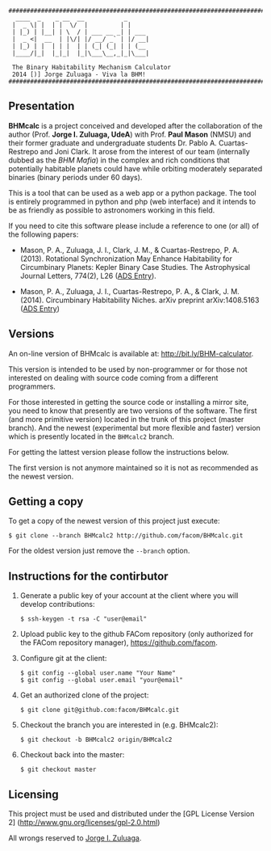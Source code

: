 ```
################################################################################
  ____  _    _ __  __           _      
 |  _ \| |  | |  \/  |         | |     
 | |_) | |__| | \  / | ___ __ _| | ___ 
 |  _ <|  __  | |\/| |/ __/ _` | |/ __|
 | |_) | |  | | |  | | (_| (_| | | (__ 
 |____/|_|  |_|_|  |_|\___\__,_|_|\___|

 The Binary Habitability Mechanism Calculator
 2014 [)] Jorge Zuluaga - Viva la BHM!
################################################################################
```

Presentation
------------

**BHMcalc** is a project conceived and developed after the
collaboration of the author (Prof. **Jorge I. Zuluaga, UdeA**) with
Prof. **Paul Mason** (NMSU) and their former graduate and
undergraduate students Dr. Pablo A. Cuartas-Restrepo and Joni Clark.
It arose from the interest of our team (internally dubbed as the *BHM
Mafia*) in the complex and rich conditions that potentially habitable
planets could have while orbiting moderately separated binaries
(binary periods under 60 days).

This is a tool that can be used as a web app or a python package.  The
tool is entirely programmed in python and php (web interface) and it
intends to be as friendly as possible to astronomers working in this
field.

If you need to cite this software please include a reference to one
(or all) of the following papers:

- Mason, P. A., Zuluaga, J. I., Clark, J. M., & Cuartas-Restrepo,
  P. A. (2013). Rotational Synchronization May Enhance Habitability
  for Circumbinary Planets: Kepler Binary Case Studies. The
  Astrophysical Journal Letters, 774(2), L26 ([ADS
  Entry](http://adsabs.harvard.edu/abs/2013ApJ...774L..26M)).

- Mason, P. A., Zuluaga, J. I., Cuartas-Restrepo, P. A., & Clark,
  J. M. (2014). Circumbinary Habitability Niches. arXiv preprint
  arXiv:1408.5163 ([ADS
  Entry](http://adsabs.harvard.edu/abs/2014arXiv1408.5163M))

Versions
--------

An on-line version of BHMcalc is available at:
http://bit.ly/BHM-calculator.  

This version is intended to be used by non-programmer or for those not
interested on dealing with source code coming from a different
programmers.

For those interested in getting the source code or installing a mirror
site, you need to know that presently are two versions of the
software.  The first (and more primitive version) located in the trunk
of this project (master branch).  And the newest (experimental but
more flexible and faster) version which is presently located in the
`BHMcalc2` branch.

For getting the lattest version please follow the instructions below.

The first version is not anymore maintained so it is not as
recommended as the newest version.

Getting a copy
--------------

To get a copy of the newest version of this project just execute:

```
$ git clone --branch BHMcalc2 http://github.com/facom/BHMcalc.git
```

For the oldest version just remove the `--branch` option.

Instructions for the contirbutor
--------------------------------

1. Generate a public key of your account at the client where you will
   develop contributions:
   
   ```
   $ ssh-keygen -t rsa -C "user@email"
   ```

2. Upload public key to the github FACom repository (only authorized
   for the FACom repository manager), https://github.com/facom.

3. Configure git at the client:

   ```
   $ git config --global user.name "Your Name"
   $ git config --global user.email "your@email"
   ```

4. Get an authorized clone of the project:

   ```
   $ git clone git@github.com:facom/BHMcalc.git
   ```

5. Checkout the branch you are interested in (e.g. BHMcalc2):

   ```
   $ git checkout -b BHMcalc2 origin/BHMcalc2
   ```

6. Checkout back into the master:

   ```
   $ git checkout master
   ```

Licensing
---------

This project must be used and distributed under the [GPL License
Version 2] (http://www.gnu.org/licenses/gpl-2.0.html)

All wrongs reserved to [Jorge I. Zuluaga](mailto:zuluagajorge@gmail.com).

